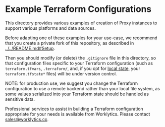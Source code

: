 # Example Terraform Configurations

This directory provides various examples of creation of Proxy instances to support various platforms
and data sources.

Before adapting one of these examples for your use-case, we recommend that you create a private fork
of this repository, as described in [../../README.md#Setup](README.md#Setup).

Then you should modify (or delete) the `.gitignore` file in this directory, so that configuration
files specific to your Terraform configuration (such as `terraform.tfvars`, `.terraform/`, and, if
you opt for [local state](https://www.terraform.io/language/settings/backends/local), your
`terraform.tfstate*` files) will be under version control.

NOTE: for production use, we suggest you change the Terraform configuration to use a remote backend
rather than your local file system, as some values serialized into your Terraform state should be
handled as sensitive data.

Professional services to assist in building a Terraform configuration appropriate for your needs
is available from Worklytics. Please contact [sales@worklytics.co](mailto:sales@worklytics.co).




